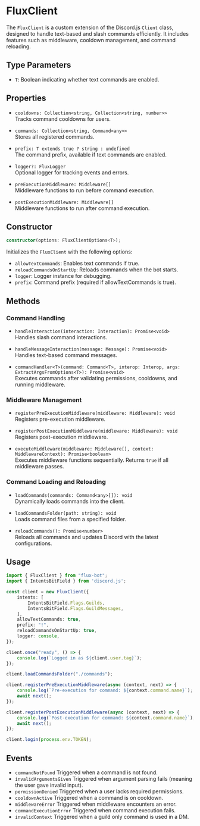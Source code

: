# FluxClient

The ``FluxClient`` is a custom extension of the Discord.js ``Client`` class, designed to handle text-based and slash commands efficiently. It includes features such as middleware, cooldown management, and command reloading.

## Type Parameters

- ``T``: Boolean indicating whether text commands are enabled.

## Properties

- ``cooldowns: Collection<string, Collection<string, number>>`` <br>
    Tracks command cooldowns for users.

- ``commands: Collection<string, Command<any>>`` <br>
    Stores all registered commands.

- ``prefix: T extends true ? string : undefined`` <br>
    The command prefix, available if text commands are enabled.

- ``logger?: FluxLogger``  <br>
    Optional logger for tracking events and errors.

- ``preExecutionMiddleware: Middleware[]`` <br>
    Middleware functions to run before command execution.

- ``postExecutionMiddleware: Middleware[]`` <br>
    Middleware functions to run after command execution.

## Constructor

```ts
constructor(options: FluxClientOptions<T>);
```

Initializes the ``FluxClient`` with the following options:

- ``allowTextCommands``: Enables text commands if true.
- ``reloadCommandsOnStartUp``: Reloads commands when the bot starts.
- ``logger``: Logger instance for debugging.
- ``prefix``: Command prefix (required if allowTextCommands is true).

## Methods

### Command Handling

- ``handleInteraction(interaction: Interaction): Promise<void>`` <br>
    Handles slash command interactions.

- ``handleMessageInteraction(message: Message): Promise<void>`` <br>
    Handles text-based command messages.

- ``commandHandler<T>(command: Command<T>, interop: Interop, args: ExtractArgsFromOptions<T>): Promise<void>`` <br>
    Executes commands after validating permissions, cooldowns, and running middleware.

### Middleware Management

- ``registerPreExecutionMiddleware(middleware: Middleware): void``  <br>
    Registers pre-execution middleware.

- ``registerPostExecutionMiddleware(middleware: Middleware): void`` <br>
    Registers post-execution middleware.

- ``executeMiddleware(middleware: Middleware[], context: MiddlewareContext): Promise<boolean>``  <br>
    Executes middleware functions sequentially. Returns ``true`` if all middleware passes.

### Command Loading and Reloading

- ``loadCommands(commands: Command<any>[]): void`` <br>
    Dynamically loads commands into the client.

- ``loadCommandsFolder(path: string): void`` <br>
    Loads command files from a specified folder.

- ``reloadCommands(): Promise<number>`` <br>
    Reloads all commands and updates Discord with the latest configurations.

## Usage

```ts
import { FluxClient } from "flux-bot";
import { IntentsBitField } from 'discord.js';

const client = new FluxClient({
    intents: [
        IntentsBitField.Flags.Guilds,
        IntentsBitField.Flags.GuildMessages,
    ],
    allowTextCommands: true,
    prefix: "!",
    reloadCommandsOnStartUp: true,
    logger: console,
});

client.once("ready", () => {
    console.log(`Logged in as ${client.user.tag}`);
});

client.loadCommandsFolder("./commands");

client.registerPreExecutionMiddleware(async (context, next) => {
    console.log(`Pre-execution for command: ${context.command.name}`);
    await next();
});

client.registerPostExecutionMiddleware(async (context, next) => {
    console.log(`Post-execution for command: ${context.command.name}`);
    await next();
});

client.login(process.env.TOKEN);
```

## Events

- ``commandNotFound`` Triggered when a command is not found.
- ``invalidArgumentsGiven`` Triggered when argument parsing fails (meaning the user gave invalid input).
- ``permissionDenied`` Triggered when a user lacks required permissions.
- ``cooldownActive`` Triggered when a command is on cooldown.
- ``middlewareError`` Triggered when middleware encounters an error.
- ``commandExecutionError`` Triggered when command execution fails.
- ``invalidContext`` Triggered when a guild only command is used in a DM.

